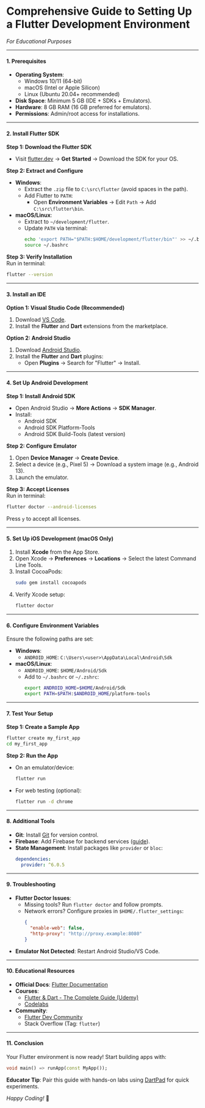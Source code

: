 # **Comprehensive Guide to Setting Up a Flutter Development Environment**  
*For Educational Purposes*  

---

#### **1. Prerequisites**  
- **Operating System**:  
  - Windows 10/11 (64-bit)  
  - macOS (Intel or Apple Silicon)  
  - Linux (Ubuntu 20.04+ recommended)  
- **Disk Space**: Minimum 5 GB (IDE + SDKs + Emulators).  
- **Hardware**: 8 GB RAM (16 GB preferred for emulators).  
- **Permissions**: Admin/root access for installations.  

---

#### **2. Install Flutter SDK**  
**Step 1: Download the Flutter SDK**  
- Visit [flutter.dev](https://flutter.dev) → **Get Started** → Download the SDK for your OS.  

**Step 2: Extract and Configure**  
- **Windows**:  
  - Extract the `.zip` file to `C:\src\flutter` (avoid spaces in the path).  
  - Add Flutter to `PATH`:  
    - Open **Environment Variables** → Edit `Path` → Add `C:\src\flutter\bin`.  
- **macOS/Linux**:  
  - Extract to `~/development/flutter`.  
  - Update `PATH` via terminal:  
    ```bash  
    echo 'export PATH="$PATH:$HOME/development/flutter/bin"' >> ~/.bashrc # or ~/.zshrc  
    source ~/.bashrc  
    ```  

**Step 3: Verify Installation**  
Run in terminal:  
```bash  
flutter --version  
```  

---

#### **3. Install an IDE**  
**Option 1: Visual Studio Code (Recommended)**  
1. Download [VS Code](https://code.visualstudio.com/).  
2. Install the **Flutter** and **Dart** extensions from the marketplace.  

**Option 2: Android Studio**  
1. Download [Android Studio](https://developer.android.com/studio).  
2. Install the **Flutter** and **Dart** plugins:  
   - Open **Plugins** → Search for "Flutter" → Install.  

---

#### **4. Set Up Android Development**  
**Step 1: Install Android SDK**  
- Open Android Studio → **More Actions** → **SDK Manager**.  
- Install:  
  - Android SDK  
  - Android SDK Platform-Tools  
  - Android SDK Build-Tools (latest version)  

**Step 2: Configure Emulator**  
1. Open **Device Manager** → **Create Device**.  
2. Select a device (e.g., Pixel 5) → Download a system image (e.g., Android 13).  
3. Launch the emulator.  

**Step 3: Accept Licenses**  
Run in terminal:  
```bash  
flutter doctor --android-licenses  
```  
Press `y` to accept all licenses.  

---

#### **5. Set Up iOS Development (macOS Only)**  
1. Install **Xcode** from the App Store.  
2. Open Xcode → **Preferences** → **Locations** → Select the latest Command Line Tools.  
3. Install CocoaPods:  
   ```bash  
   sudo gem install cocoapods  
   ```  
4. Verify Xcode setup:  
   ```bash  
   flutter doctor  
   ```  

---

#### **6. Configure Environment Variables**  
Ensure the following paths are set:  
- **Windows**:  
  - `ANDROID_HOME`: `C:\Users\<user>\AppData\Local\Android\Sdk`  
- **macOS/Linux**:  
  - `ANDROID_HOME`: `$HOME/Android/Sdk`  
  - Add to `~/.bashrc` or `~/.zshrc`:  
    ```bash  
    export ANDROID_HOME=$HOME/Android/Sdk  
    export PATH=$PATH:$ANDROID_HOME/platform-tools  
    ```  

---

#### **7. Test Your Setup**  
**Step 1: Create a Sample App**  
```bash  
flutter create my_first_app  
cd my_first_app  
```  

**Step 2: Run the App**  
- On an emulator/device:  
  ```bash  
  flutter run  
  ```  
- For web testing (optional):  
  ```bash  
  flutter run -d chrome  
  ```  

---

#### **8. Additional Tools**  
- **Git**: Install [Git](https://git-scm.com/) for version control.  
- **Firebase**: Add Firebase for backend services ([guide](https://firebase.google.com/docs/flutter/setup)).  
- **State Management**: Install packages like `provider` or `bloc`:  
  ```yaml  
  dependencies:  
    provider: ^6.0.5  
  ```  

---

#### **9. Troubleshooting**  
- **Flutter Doctor Issues**:  
  - Missing tools? Run `flutter doctor` and follow prompts.  
  - Network errors? Configure proxies in `$HOME/.flutter_settings`:  
    ```json  
    {  
      "enable-web": false,  
      "http-proxy": "http://proxy.example:8080"  
    }  
    ```  
- **Emulator Not Detected**: Restart Android Studio/VS Code.  

---

#### **10. Educational Resources**  
- **Official Docs**: [Flutter Documentation](https://docs.flutter.dev/)  
- **Courses**:  
  - [Flutter & Dart - The Complete Guide (Udemy)](https://www.udemy.com/course/learn-flutter-dart-to-build-ios-android-apps/)  
  - [Codelabs](https://codelabs.developers.google.com/?cat=Flutter)  
- **Community**:  
  - [Flutter Dev Community](https://flutter.dev/community)  
  - Stack Overflow (Tag: `flutter`)  

---

#### **11. Conclusion**  
Your Flutter environment is now ready! Start building apps with:  
```dart  
void main() => runApp(const MyApp());  
```  

**Educator Tip**: Pair this guide with hands-on labs using [DartPad](https://dartpad.dev/) for quick experiments.  

*Happy Coding!* 🚀
